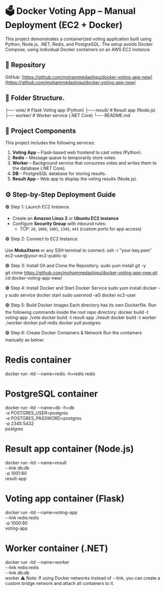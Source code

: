 # 🗳️ Docker Voting App – Manual Deployment (EC2 + Docker)

This project demonstrates a containerized voting application built using Python, Node.js, .NET, Redis, and PostgreSQL. The setup avoids Docker Compose, using individual Docker containers on an AWS EC2 instance.

## 📌 Repository

GitHub: [https://github.com/mohammedashiqu/docker-voting-app-new](https://github.com/mohammedashiqu/docker-voting-app-new)

## 📁 Folder Structure.

├── vote/ # Flask Voting app (Python)
├── result/ # Result app (Node.js)
├── worker/ # Worker service (.NET Core)
└── README.md

## 🔧 Project Components

This project includes the following services:

1. **Voting App** – Flask-based web frontend to cast votes (Python).
2. **Redis** – Message queue to temporarily store votes.
3. **Worker** – Background service that consumes votes and writes them to the database (.NET Core).
4. **DB** – PostgreSQL database for storing results.
5. **Result App** – Web app to display the voting results (Node.js).

## ⚙️ Step-by-Step Deployment Guide

🟢 Step 1: Launch EC2 Instance.

- Create an **Amazon Linux 2** or **Ubuntu EC2 instance**
- Configure **Security Group** with inbound rules:
  - TCP: `20`, `1000`, `1001`, `2345`, `443` (custom ports for app access)

🟢 Step 2: Connect to EC2 Instance.

Use **MobaXterm** or any SSH terminal to connect:
ssh -i "your-key.pem" ec2-user@your-ec2-public-ip

🟢 Step 3: Install Git and Clone the Repository.
sudo yum install git -y       
git clone https://github.com/mohammedashiqu/docker-voting-app-new.git
cd docker-voting-app-new/

🟢 Step 4: Install Docker and Start Docker Service
sudo yum install docker -y
sudo service docker start
sudo usermod -aG docker ec2-user

🟢 Step 5: Build Docker Images
Each directory has its own Dockerfile. Run the following commands inside the root repo directory:
docker build -t voting-app ./vote
docker build -t result-app ./result
docker build -t worker ./worker
docker pull redis
docker pull postgres

🟢 Step 6: Create Docker Containers & Network
Run the containers manually as below:
# Redis container
docker run -itd --name=redis -h=redis redis

# PostgreSQL container
docker run -itd --name=db -h=db \
  -e POSTGRES_USER=postgres \
  -e POSTGRES_PASSWORD=postgres \
  -p 2345:5432 \
  postgres

# Result app container (Node.js)
docker run -itd --name=result \
  --link db:db \
  -p 1001:80 \
  result-app

# Voting app container (Flask)
docker run -itd --name=voting-app \
  --link redis:redis \
  -p 1000:80 \
  voting-app

# Worker container (.NET)
docker run -itd --name=worker \
  --link redis:redis \
  --link db:db \
  worker
⚠️ Note: If using Docker networks instead of --link, you can create a custom bridge network and attach all containers to it.

